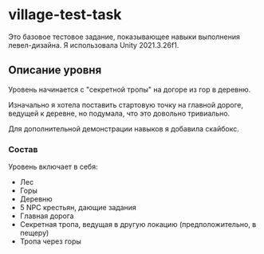# village-test-task

Это базовое тестовое задание, показывающее навыки выполнения левел-дизайна. Я использовала Unity 2021.3.26f1. 

## Описание уровня

Уровень начинается с "секретной тропы" на догоре из гор в деревню.

Изначально я хотела поставить стартовую точку на главной дороге, ведущей к деревне, но подумала, что это довольно тривиально.

Для дополнительной демонстрации навыков я добавила скайбокс.

### Состав

Уровень включает в себя:
- Лес
- Горы
- Деревню
- 5 NPC крестьян, дающие задания
- Главная дорога
- Секретная тропа, ведущая в другую локацию (предположительно, в пещеру)
- Тропа через горы
